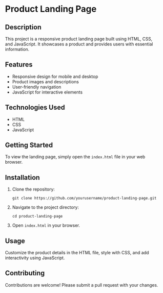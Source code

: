 <!DOCTYPE html>
<html lang="en">
<head>
    <meta charset="UTF-8">
    <meta name="viewport" content="width=device-width, initial-scale=1.0">
</head>
<body>
    <h1>Product Landing Page</h1>
    <h2>Description</h2>
    <p>
        This project is a responsive product landing page built using HTML, CSS, and JavaScript. It showcases a product and provides users with essential information.
    </p>    
    <h2>Features</h2>
    <ul>
        <li>Responsive design for mobile and desktop</li>
        <li>Product images and descriptions</li>
        <li>User-friendly navigation</li>
        <li>JavaScript for interactive elements</li>
    </ul>
    <h2>Technologies Used</h2>
    <ul>
        <li>HTML</li>
        <li>CSS</li>
        <li>JavaScript</li>
    </ul>
    <h2>Getting Started</h2>
    <p>
        To view the landing page, simply open the <code>index.html</code> file in your web browser.
    </p>
    <h2>Installation</h2>
    <ol>
        <li>Clone the repository:</li>
        <pre><code>git clone https://github.com/yourusername/product-landing-page.git</code></pre>
        <li>Navigate to the project directory:</li>
        <pre><code>cd product-landing-page</code></pre>
        <li>Open <code>index.html</code> in your browser.</li>
    </ol>
    <h2>Usage</h2>
    <p>
        Customize the product details in the HTML file, style with CSS, and add interactivity using JavaScript.
    </p>
    <h2>Contributing</h2>
    <p>
        Contributions are welcome! Please submit a pull request with your changes.
    </p>
</body>
</html>
